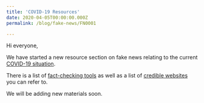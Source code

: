 ```yaml
---
title: 'COVID-19 Resources'
date: 2020-04-05T00:00:00.000Z
permalink: /blog/fake-news/FN0001

---
```



Hi everyone,

We have started a new resource section on fake news relating to the current [COVID-19 situation](/covid19/fake-news/). 

There is a list of [fact-checking tools](/covid19/tools/)  as well as a list of [credible websites](/covid19/resources/) you can refer to.  

We will be adding new materials soon. 




